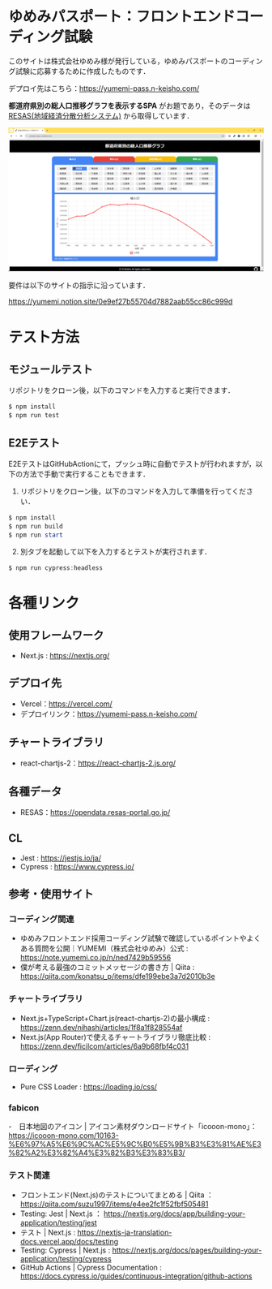 # ゆめみパスポート：フロントエンドコーディング試験

このサイトは株式会社ゆめみ様が発行している，ゆめみパスポートのコーディング試験に応募するために作成したものです．

デプロイ先はこちら：https://yumemi-pass.n-keisho.com/


**都道府県別の総人口推移グラフを表示するSPA** がお題であり，そのデータは [RESAS(地域経済分散分析システム)](https://opendata.resas-portal.go.jp/) から取得しています．

![イメージ画像](image/README/1715153964333.png)

要件は以下のサイトの指示に沿っています．

https://yumemi.notion.site/0e9ef27b55704d7882aab55cc86c999d

# テスト方法
## モジュールテスト
リポジトリをクローン後，以下のコマンドを入力すると実行できます．
```powershell
$ npm install
$ npm run test
```
## E2Eテスト
E2EテストはGitHubActionにて，プッシュ時に自動でテストが行われますが，以下の方法で手動で実行することもできます．

1. リポジトリをクローン後，以下のコマンドを入力して準備を行ってください．
```powershell
$ npm install
$ npm run build
$ npm run start
```
2. 別タブを起動して以下を入力するとテストが実行されます．
```powershell
$ npm run cypress:headless
```


# 各種リンク
## 使用フレームワーク
- Next.js : https://nextjs.org/

## デプロイ先
- Vercel：https://vercel.com/
- デプロイリンク：https://yumemi-pass.n-keisho.com/

## チャートライブラリ
- react-chartjs-2：https://react-chartjs-2.js.org/

## 各種データ
- RESAS：https://opendata.resas-portal.go.jp/

## CL
- Jest : https://jestjs.io/ja/
- Cypress : https://www.cypress.io/

## 参考・使用サイト
### コーディング関連
- ゆめみフロントエンド採用コーディング試験で確認しているポイントやよくある質問を公開｜YUMEMI（株式会社ゆめみ）公式 : https://note.yumemi.co.jp/n/ned7429b59556
- 僕が考える最強のコミットメッセージの書き方 | Qiita : https://qiita.com/konatsu_p/items/dfe199ebe3a7d2010b3e

### チャートライブラリ
- Next.js+TypeScript+Chart.js(react-chartjs-2)の最小構成 : https://zenn.dev/nihashi/articles/1f8a1f828554af
- Next.js(App Router)で使えるチャートライブラリ徹底比較 : https://zenn.dev/ficilcom/articles/6a9b68fbf4c031


### ローディング
- Pure CSS Loader : https://loading.io/css/

### fabicon
-　日本地図のアイコン | アイコン素材ダウンロードサイト「icooon-mono」： https://icooon-mono.com/10163-%E6%97%A5%E6%9C%AC%E5%9C%B0%E5%9B%B3%E3%81%AE%E3%82%A2%E3%82%A4%E3%82%B3%E3%83%B3/

### テスト関連

- フロントエンド(Next.js)のテストについてまとめる | Qiita ： https://qiita.com/suzu1997/items/e4ee2fc1f52fbf505481
- Testing: Jest | Next.js ： https://nextjs.org/docs/app/building-your-application/testing/jest
- テスト | Next.js : https://nextjs-ja-translation-docs.vercel.app/docs/testing
- Testing: Cypress | Next.js : https://nextjs.org/docs/pages/building-your-application/testing/cypress
- GitHub Actions | Cypress Documentation : https://docs.cypress.io/guides/continuous-integration/github-actions
